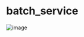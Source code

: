 # batch_service

![image](https://github.com/user-attachments/assets/c9b6198e-cf2d-47e6-958a-30d0fa174912)
